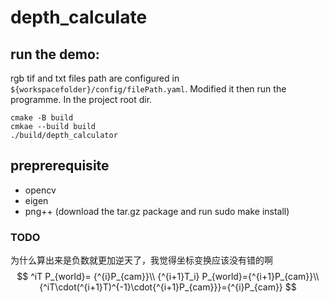 # depth_calculate
## run the demo:
rgb tif and txt files path are configured in ```${workspacefolder}/config/filePath.yaml```. Modified it then run the programme. In the project root dir.
```
cmake -B build
cmkae --build build
./build/depth_calculator
```
## preprerequisite
- opencv
- eigen
- png++ (download the tar.gz package and run sudo make install)

### TODO
为什么算出来是负数就更加逆天了，我觉得坐标变换应该没有错的啊
$$
^iT P_{world}= {^{i}P_{cam}}\\
{^{i+1}T_i} P_{world}={^{i+1}P_{cam}}\\
{^iT\cdot(^{i+1}T)^{-1}\cdot{^{i+1}P_{cam}}}={^{i}P_{cam}}
$$